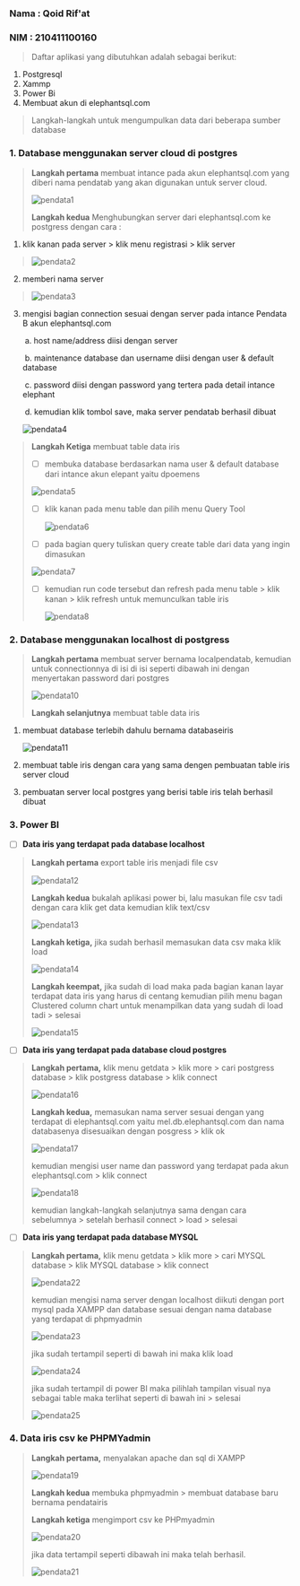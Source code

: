 ### Nama : Qoid Rif'at

### NIM : 210411100160



> Daftar aplikasi yang dibutuhkan adalah sebagai berikut:

1.  Postgresql
2.  Xammp
3.  Power Bi
4.  Membuat akun di elephantsql.com

> Langkah-langkah untuk mengumpulkan data dari beberapa sumber database

### 1. Database menggunakan server cloud di postgres 

> **Langkah pertama** membuat intance pada akun elephantsql.com yang diberi nama pendatab yang akan digunakan untuk server cloud.
>
> ![pendata1](C:\Users\USER\Downloads\pendata1.png)
>
> 
>
> **Langkah kedua** Menghubungkan server dari elephantsql.com ke postgress dengan cara :

1.  klik kanan pada server \> klik menu registrasi \> klik server

> ![pendata2](C:\Users\USER\Downloads\pendata2.png)

2.  memberi nama server

> ![pendata3](C:\Users\USER\Downloads\pendata3.png)

3. mengisi bagian connection sesuai dengan server pada intance Pendata B akun elephantsql.com 	

   ​	a. host name/address diisi dengan server 

   ​	b. maintenance database dan username diisi dengan user & default database 

   ​	c. password diisi dengan password yang tertera pada detail intance elephant

   ​	d. kemudian klik tombol save, maka server pendatab berhasil dibuat

   ![pendata4](C:\Users\USER\Downloads\pendata4.png)

> 
>
> **Langkah Ketiga** membuat table data iris 
>
> - [ ] membuka database berdasarkan nama user & default database dari intance akun elepant yaitu dpoemens
>
> ![pendata5](C:\Users\USER\Downloads\pendata5.png)
>
> - [ ] klik kanan pada menu table dan pilih menu Query Tool
>
>   ![pendata6](C:\Users\USER\Downloads\pendata6.png)
>
> - [ ] pada bagian query tuliskan query create table dari data yang ingin dimasukan
>
>
> ![pendata7](C:\Users\USER\Downloads\pendata7.png)
>
> - [ ] kemudian run code tersebut dan refresh pada menu table \> klik kanan \> klik refresh untuk memunculkan table iris
>
>   ![pendata8](C:\Users\USER\Downloads\pendata8.png)



### 2. Database menggunakan localhost di postgress

> **Langkah pertama** membuat server bernama localpendatab, kemudian untuk connectionnya di isi di isi seperti dibawah ini dengan menyertakan password dari postgres
>
> ![pendata10](C:\Users\USER\Downloads\pendata10.png)
>
> **Langkah selanjutnya** membuat table data iris

1. membuat database terlebih dahulu bernama databaseiris

   ![pendata11](C:\Users\USER\Downloads\pendata11.png)

2. membuat table iris dengan cara yang sama dengen pembuatan table iris server cloud

3. pembuatan server local postgres yang berisi table iris telah berhasil dibuat



### 3. Power BI

- [ ] **Data iris yang terdapat pada database localhost**

> **Langkah pertama** export table iris menjadi ﬁle csv
>
> ![pendata12](C:\Users\USER\Downloads\pendata12.png)
>
> **Langkah kedua** bukalah aplikasi power bi, lalu masukan file csv tadi dengan cara klik get data kemudian klik text/csv
>
> ![pendata13](C:\Users\USER\Downloads\pendata13.png)
>
> **Langkah ketiga,** jika sudah berhasil memasukan data csv maka klik load
>
> ![pendata14](C:\Users\USER\Downloads\pendata14.png)
>
> **Langkah keempat,** jika sudah di load maka pada bagian kanan layar terdapat data iris yang harus di centang kemudian pilih menu bagan Clustered column chart untuk menampilkan data yang sudah di load tadi \> selesai
>
> ![pendata15](C:\Users\USER\Downloads\pendata15.png)

- [ ] **Data iris yang terdapat pada database cloud postgres**

> **Langkah pertama,** klik menu getdata \> klik more \> cari postgress database \> klik postgress database \> klik connect
>
> ![pendata16](C:\Users\USER\Downloads\pendata16.png)
>
> **Langkah kedua,** memasukan nama server sesuai dengan yang terdapat di elephantsql.com yaitu mel.db.elephantsql.com dan nama databasenya disesuaikan dengan posgress \> klik ok
>
> ![pendata17](C:\Users\USER\Downloads\pendata17.png)
>
> kemudian mengisi user name dan password yang terdapat pada akun elephantsql.com \> klik connect
>
> ![pendata18](C:\Users\USER\Downloads\pendata18.png)
>
> kemudian langkah-langkah selanjutnya sama dengan cara sebelumnya \> setelah berhasil connect \> load \> selesai

- [ ] **Data iris yang terdapat pada database MYSQL**

> **Langkah pertama,** klik menu getdata \> klik more \> cari MYSQL database \> klik MYSQL database \> klik connect
>
> ![pendata22](C:\Users\USER\Downloads\pendata22.png)
>
> kemudian mengisi nama server dengan localhost diikuti dengan port mysql pada XAMPP dan database sesuai dengan nama database yang terdapat di phpmyadmin
>
> ![pendata23](C:\Users\USER\Downloads\pendata23.png)
>
> jika sudah tertampil seperti di bawah ini maka klik load
>
> ![pendata24](C:\Users\USER\Downloads\pendata24.png)
>
> jika sudah tertampil di power BI maka pilihlah tampilan visual nya sebagai table maka terlihat seperti di bawah ini \> selesai
>
> ![pendata25](C:\Users\USER\Downloads\pendata25.png)

### 4. Data iris csv ke PHPMYadmin

> **Langkah pertama,** menyalakan apache dan sql di XAMPP
>
> ![pendata19](C:\Users\USER\Downloads\pendata19.png)
>
> **Langkah kedua** membuka phpmyadmin \> membuat database baru bernama pendatairis
>
> **Langkah ketiga** mengimport csv ke PHPmyadmin
>
> ![pendata20](C:\Users\USER\Downloads\pendata20.png)
>
> jika data tertampil seperti dibawah ini maka telah berhasil.
>
> ![pendata21](C:\Users\USER\Downloads\pendata21.png)
